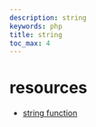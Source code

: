 ```yaml
---
description: string
keywords: php
title: string
toc_max: 4
---
```




# resources

* [string function](http://php.net/manual/en/ref.strings.php)
